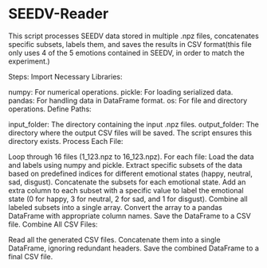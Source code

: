 # SEEDV-Reader
This script processes SEEDV data stored in multiple .npz files, concatenates specific subsets, labels them, and saves the results in CSV format(this file only uses 4 of the 5 emotions contained in SEEDV, in order to match the experiment.) 

Steps:
Import Necessary Libraries:

numpy: For numerical operations.
pickle: For loading serialized data.
pandas: For handling data in DataFrame format.
os: For file and directory operations.
Define Paths:

input_folder: The directory containing the input .npz files.
output_folder: The directory where the output CSV files will be saved. The script ensures this directory exists.
Process Each File:

Loop through 16 files (1_123.npz to 16_123.npz).
For each file:
Load the data and labels using numpy and pickle.
Extract specific subsets of the data based on predefined indices for different emotional states (happy, neutral, sad, disgust).
Concatenate the subsets for each emotional state.
Add an extra column to each subset with a specific value to label the emotional state (0 for happy, 3 for neutral, 2 for sad, and 1 for disgust).
Combine all labeled subsets into a single array.
Convert the array to a pandas DataFrame with appropriate column names.
Save the DataFrame to a CSV file.
Combine All CSV Files:

Read all the generated CSV files.
Concatenate them into a single DataFrame, ignoring redundant headers.
Save the combined DataFrame to a final CSV file.
